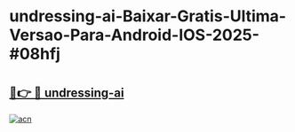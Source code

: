 # undressing-ai-Baixar-Gratis-Ultima-Versao-Para-Android-IOS-2025-#08hfj

# <h2><a href="https://ainizakaria.my?title=undressing-ai&ref=24M">🔗👉 🔴 undressing-ai</a></h2>

[![acn](https://github.com/user-attachments/assets/0f9c940e-d8b0-45ae-aac7-cd30a18b3e1c)](https://ainizakaria.my?title=undressing-ai&ref=24M)

